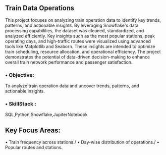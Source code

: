 ## Train Data Operations
This project focuses on analyzing train operation data to identify key trends, patterns, and actionable insights. By leveraging Snowflake's data processing capabilities, the dataset was cleaned, standardized, and analyzed efficiently. Key insights such as the most popular stations, peak operating days, and high-traffic routes were visualized using advanced tools like Matplotlib and Seaborn. These insights are intended to optimize train scheduling, resource allocation, and operational efficiency. The project demonstrates the potential of data-driven decision-making to enhance overall train network performance and passenger satisfaction.

### • Objective: 
To analyze train operation data and uncover trends, patterns, and actionable insights.
### • SkillStack :
SQL,Python,Snowflake,JupiterNotebook
## Key Focus Areas:
• Train frequency across stations./
• Day-wise distribution of operations./
• Popular routes and stations.

